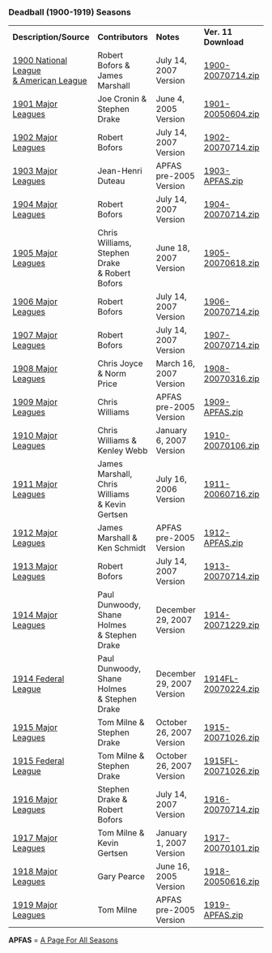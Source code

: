 <h3>Deadball (1900-1919) Seasons</h3>
<table class="post_content_table"><tbody><tr><td><strong>Description/Source</strong></td>
<td><strong>Contributors</strong></td>
<td><strong>Notes</strong></td>
<td><strong>Ver. 11 Download</strong></td>
</tr>
<tr><td><a href="http://www.stephendrake.com/homebrew.html#1900" target="_blank" class="postlink" rel="noreferrer">1900 National League<br>
&amp; American League</a></td>
<td>Robert Bofors &amp; James Marshall</td>
<td>July 14, 2007 Version</td>
<td><a href="https://github.com/fishinnabarrel/dmb-homebrew/raw/master/Dead-ball/1900-20070714.zip" target="_blank" class="postlink" rel="noreferrer">1900-20070714.zip</a></td>
</tr>
<tr><td><a href="http://www.stephendrake.com/homebrew.html#1901" target="_blank" class="postlink" rel="noreferrer">1901 Major Leagues</a></td>
<td>Joe Cronin &amp; Stephen Drake</td>
<td>June 4, 2005 Version</td>
<td><a href="https://github.com/fishinnabarrel/dmb-homebrew/raw/master/Dead-ball/1901-20050604.zip" target="_blank" class="postlink" rel="noreferrer">1901-20050604.zip</a></td>
</tr>
<tr><td><a href="http://www.stephendrake.com/homebrew.html#1902" target="_blank" class="postlink" rel="noreferrer">1902 Major Leagues</a></td>
<td>Robert Bofors</td>
<td>July 14, 2007 Version</td>
<td><a href="https://github.com/fishinnabarrel/dmb-homebrew/raw/master/Dead-ball/1902-20070714.zip" target="_blank" class="postlink" rel="noreferrer">1902-20070714.zip</a></td>
</tr>
<tr><td><a href="http://www.stephendrake.com/homebrew.html#1903" target="_blank" class="postlink" rel="noreferrer">1903 Major Leagues</a></td>
<td>Jean-Henri Duteau</td>
<td>APFAS pre-2005 Version</td>
<td><a href="https://github.com/fishinnabarrel/dmb-homebrew/raw/master/Dead-ball/1903-APFAS.zip" target="_blank" class="postlink" rel="noreferrer">1903-APFAS.zip</a></td>
</tr>
<tr><td><a href="http://www.stephendrake.com/homebrew.html#1904" target="_blank" class="postlink" rel="noreferrer">1904 Major Leagues</a></td>
<td>Robert Bofors</td>
<td>July 14, 2007 Version</td>
<td><a href="https://github.com/fishinnabarrel/dmb-homebrew/raw/master/Dead-ball/1904-20070714.zip" target="_blank" class="postlink" rel="noreferrer">1904-20070714.zip</a></td>
</tr>
<tr><td><a href="http://www.stephendrake.com/homebrew.html#1905" target="_blank" class="postlink" rel="noreferrer">1905 Major Leagues</a></td>
<td>Chris Williams, Stephen Drake<br>
&amp; Robert Bofors</td>
<td>June 18, 2007 Version</td>
<td><a href="https://github.com/fishinnabarrel/dmb-homebrew/raw/master/Dead-ball/1905-20070618.zip" target="_blank" class="postlink" rel="noreferrer">1905-20070618.zip</a></td>
</tr>
<tr><td><a href="http://www.stephendrake.com/homebrew.html#1906" target="_blank" class="postlink" rel="noreferrer">1906 Major Leagues</a></td>
<td>Robert Bofors</td>
<td>July 14, 2007 Version</td>
<td><a href="https://github.com/fishinnabarrel/dmb-homebrew/raw/master/Dead-ball/1906-20070714.zip" target="_blank" class="postlink" rel="noreferrer">1906-20070714.zip</a></td>
</tr>
<tr><td><a href="http://www.stephendrake.com/homebrew.html#1907" target="_blank" class="postlink" rel="noreferrer">1907 Major Leagues</a></td>
<td>Robert Bofors</td>
<td>July 14, 2007 Version</td>
<td><a href="https://github.com/fishinnabarrel/dmb-homebrew/raw/master/Dead-ball/1907-20070714.zip" target="_blank" class="postlink" rel="noreferrer">1907-20070714.zip</a></td>
</tr>
<tr><td><a href="http://www.stephendrake.com/homebrew.html#1908" target="_blank" class="postlink" rel="noreferrer">1908 Major Leagues</a></td>
<td>Chris Joyce &amp; Norm Price</td>
<td>March 16, 2007 Version</td>
<td><a href="https://github.com/fishinnabarrel/dmb-homebrew/raw/master/Dead-ball/1908-20070316.zip" target="_blank" class="postlink" rel="noreferrer">1908-20070316.zip</a></td>
</tr>
<tr><td><a href="http://www.stephendrake.com/homebrew.html#1909" target="_blank" class="postlink" rel="noreferrer">1909 Major Leagues</a></td>
<td>Chris Williams</td>
<td>APFAS pre-2005 Version</td>
<td><a href="https://github.com/fishinnabarrel/dmb-homebrew/raw/master/Dead-ball/1909-APFAS.zip" target="_blank" class="postlink" rel="noreferrer">1909-APFAS.zip</a></td>
</tr>
<tr><td><a href="http://www.stephendrake.com/homebrew.html#1910" target="_blank" class="postlink" rel="noreferrer">1910 Major Leagues</a></td>
<td>Chris Williams &amp; Kenley Webb</td>
<td>January 6, 2007 Version</td>
<td><a href="https://github.com/fishinnabarrel/dmb-homebrew/raw/master/Dead-ball/1910-20070106.zip" target="_blank" class="postlink" rel="noreferrer">1910-20070106.zip</a></td>
</tr>
<tr><td><a href="http://www.stephendrake.com/homebrew.html#1911" target="_blank" class="postlink" rel="noreferrer">1911 Major Leagues</a></td>
<td>James Marshall, Chris Williams<br>
&amp; Kevin Gertsen</td>
<td>July 16, 2006 Version</td>
<td><a href="https://github.com/fishinnabarrel/dmb-homebrew/raw/master/Dead-ball/1911-20060716.zip" target="_blank" class="postlink" rel="noreferrer">1911-20060716.zip</a></td>
</tr>
<tr><td><a href="http://www.stephendrake.com/homebrew.html#1912" target="_blank" class="postlink" rel="noreferrer">1912 Major Leagues</a></td>
<td>James Marshall &amp; Ken Schmidt</td>
<td>APFAS pre-2005 Version</td>
<td><a href="https://github.com/fishinnabarrel/dmb-homebrew/raw/master/Dead-ball/1912-APFAS.zip" target="_blank" class="postlink" rel="noreferrer">1912-APFAS.zip</a></td>
</tr>
<tr><td><a href="http://www.stephendrake.com/homebrew.html#1913" target="_blank" class="postlink" rel="noreferrer">1913 Major Leagues</a></td>
<td>Robert Bofors</td>
<td>July 14, 2007 Version</td>
<td><a href="https://github.com/fishinnabarrel/dmb-homebrew/raw/master/Dead-ball/1913-20070714.zip" target="_blank" class="postlink" rel="noreferrer">1913-20070714.zip</a></td>
</tr>
<tr><td><a href="http://www.stephendrake.com/homebrew.html#1914" target="_blank" class="postlink" rel="noreferrer">1914 Major Leagues</a></td>
<td>Paul Dunwoody, Shane Holmes<br>
&amp; Stephen Drake</td>
<td>December 29, 2007 Version</td>
<td><a href="https://github.com/fishinnabarrel/dmb-homebrew/raw/master/Dead-ball/1914-20071229.zip" target="_blank" class="postlink" rel="noreferrer">1914-20071229.zip</a></td>
</tr>
<tr><td><a href="http://www.stephendrake.com/homebrew.html#1914" target="_blank" class="postlink" rel="noreferrer">1914 Federal League</a></td>
<td>Paul Dunwoody, Shane Holmes<br>
&amp; Stephen Drake</td>
<td>December 29, 2007 Version</td>
<td><a href="https://github.com/fishinnabarrel/dmb-homebrew/raw/master/Dead-ball/1914FL-20070224.zip" target="_blank" class="postlink" rel="noreferrer">1914FL-20070224.zip</a></td>
</tr>
<tr><td><a href="http://www.stephendrake.com/homebrew.html#1915" target="_blank" class="postlink" rel="noreferrer">1915 Major Leagues</a></td>
<td>Tom Milne &amp; Stephen Drake</td>
<td>October 26, 2007 Version</td>
<td><a href="https://github.com/fishinnabarrel/dmb-homebrew/raw/master/Dead-ball/1915-20071026.zip" target="_blank" class="postlink" rel="noreferrer">1915-20071026.zip</a></td>
</tr>
<tr><td><a href="http://www.stephendrake.com/homebrew.html#1915" target="_blank" class="postlink" rel="noreferrer">1915 Federal League</a></td>
<td>Tom Milne &amp; Stephen Drake</td>
<td>October 26, 2007 Version</td>
<td><a href="https://github.com/fishinnabarrel/dmb-homebrew/raw/master/Dead-ball/1915FL-20071026.zip" target="_blank" class="postlink" rel="noreferrer">1915FL-20071026.zip</a></td>
</tr>
<tr><td><a href="http://www.stephendrake.com/homebrew.html#1916" target="_blank" class="postlink" rel="noreferrer">1916 Major Leagues </a></td>
<td>Stephen Drake &amp; Robert Bofors</td>
<td>July 14, 2007 Version</td>
<td><a href="https://github.com/fishinnabarrel/dmb-homebrew/raw/master/Dead-ball/1916-20070714.zip" target="_blank" class="postlink" rel="noreferrer">1916-20070714.zip</a></td>
</tr>
<tr><td><a href="http://www.stephendrake.com/homebrew.html#1917" target="_blank" class="postlink" rel="noreferrer">1917 Major Leagues</a></td>
<td>Tom Milne &amp; Kevin Gertsen</td>
<td>January 1, 2007 Version</td>
<td><a href="https://github.com/fishinnabarrel/dmb-homebrew/raw/master/Dead-ball/1917-20070101.zip" target="_blank" class="postlink" rel="noreferrer">1917-20070101.zip</a></td>
</tr>
<tr><td><a href="http://www.stephendrake.com/homebrew.html#1918" target="_blank" class="postlink" rel="noreferrer">1918 Major Leagues</a></td>
<td>Gary Pearce</td>
<td>June 16, 2005 Version</td>
<td><a href="https://github.com/fishinnabarrel/dmb-homebrew/raw/master/Dead-ball/1918-20050616.zip" target="_blank" class="postlink" rel="noreferrer">1918-20050616.zip</a></td>
</tr>
<tr><td><a href="http://www.stephendrake.com/homebrew.html#1919" target="_blank" class="postlink" rel="noreferrer">1919 Major Leagues</a></td>
<td>Tom Milne</td>
<td>APFAS pre-2005 Version</td>
<td><a href="https://github.com/fishinnabarrel/dmb-homebrew/raw/master/Dead-ball/1919-APFAS.zip" target="_blank" class="postlink" rel="noreferrer">1919-APFAS.zip</a></td>
</tr>
</tbody></table>
<strong>APFAS</strong> = <a href="https://gamespy-archives.quaddicted.com/sites/www.sportplanet.com/sbb/apfas/apfas.htm" target="_blank" class="postlink" rel="noreferrer">A Page For All Seasons</a>